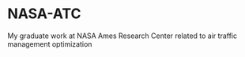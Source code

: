 # NASA-ATC
My graduate work at NASA Ames Research Center related to air traffic management optimization
